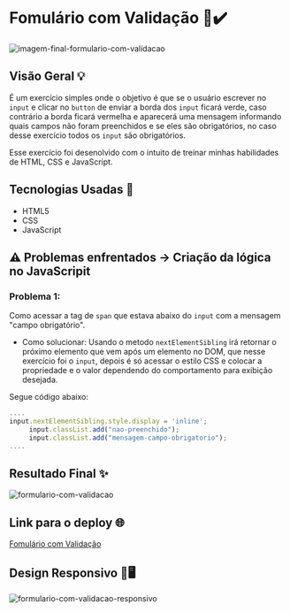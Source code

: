 # Fomulário com Validação 📄✔️

![imagem-final-formulario-com-validacao](https://github.com/Madu-Guimaraes/Quest_Formulario_com_Validacao/assets/146151781/b345b5fe-3e5d-49ea-b4a6-c27edd4bfc66)

## Visão Geral 💡

É um  exercício simples onde o objetivo é que se o usuário escrever no ```input``` e clicar no ```button``` de enviar a borda dos ```input``` ficará verde, caso contrário a borda ficará vermelha e aparecerá uma mensagem informando quais campos não foram preenchidos e se eles são obrigatórios, no caso desse exercício todos os ```input``` são obrigatórios. 

Esse exercício foi desenolvido com o intuito de treinar minhas habilidades de HTML, CSS e JavaScript.

## Tecnologias Usadas 📌

- HTML5
- CSS
- JavaScript

## ⚠️ Problemas enfrentados -> Criação da lógica no JavaScripit

### Problema 1:
Como acessar a tag de ```span``` que estava abaixo do ```input``` com a mensagem "campo obrigatório".

* Como solucionar: Usando o metodo `nextElementSibling` irá retornar o próximo elemento que vem após um elemento no DOM, que nesse exercício foi o `input`, depois é só acessar o estilo CSS e colocar a propriedade e o valor dependendo do comportamento para exibição desejada.

Segue código abaixo:

```javascript
....
input.nextElementSibling.style.display = 'inline';
     input.classList.add("nao-preenchido");
     input.classList.add("mensagem-campo-obrigatorio");
....
```

## Resultado Final ✨

![formulario-com-validacao](https://github.com/Madu-Guimaraes/Quest_Formulario_com_Validacao/assets/146151781/97d56b7f-5657-4d81-a911-b5ca871f13cc)

## Link para o deploy 🌐

[Fomulário com Validação](https://madu-guimaraes.github.io/Quest_Formulario_com_Validacao/)

## Design Responsivo 📱🖥️

![formulario-com-validacao-responsivo](https://github.com/Madu-Guimaraes/Quest_Formulario_com_Validacao/assets/146151781/515bf534-0a24-4c16-8f4c-3c8fd5186f0f)

